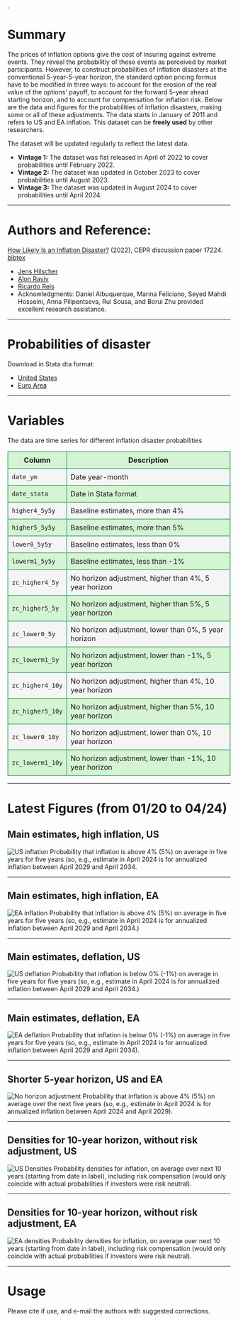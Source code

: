 .
# Summary
The prices of inflation options give the cost of insuring against extreme events. They reveal the probabilitiy of these events as perceived by market participants. However, to construct probabilities of inflation disasters at the conventional 5-year-5-year horizon, the standard option pricing formus have to be modified in three ways: to account for the erosion of the real value of the options' payoff, to account for the forward 5-year ahead starting horizon, and to account for compensation for inflation risk. Below are the data and figures for the probabilities of inflation disasters, making some or all of these adjustments. The data starts in January of 2011 and refers to US and EA inflation. This dataset can be **freely used** by other researchers.

The dataset will be updated regularly to reflect the latest data.
- **Vintage 1:** The dataset was fist released in April of 2022 to cover probabilities until February 2022. 
- **Vintage 2:** The dataset was updated in October 2023 to cover probabilities until August 2023. 
- **Vintage 3:** The dataset was updated in August 2024 to cover probabilities until April 2024. 

---

# Authors and Reference:
[How Likely Is an Inflation Disaster?](https://r2rsquaredlse.github.io/web-lines/99-infdis.pdf) (2022), CEPR discussion paper 17224. 
[bibtex](https://personal.lse.ac.uk/reisr/papers/99-infdis-bib.bib)
- [Jens Hilscher](https://hilscher.ucdavis.edu)
- [Alon Raviv](https://mba.biu.ac.il/en/raviv)
- [Ricardo Reis](https://www.r2rsquared.com/)
- Acknowledgments: Daniel Albuquerque, Marina Feliciano, Seyed Mahdi Hosseini, Anna Pilipentseva, Rui Sousa, and Borui Zhu provided excellent research assistance.

---

# Probabilities of disaster
Download in Stata dta format:
- [United States](USwestimates.dta)
- [Euro Area](EZwestimates.dta)

---

# Variables
The data are time series for different inflation disaster probabilities

<table>
  <tr style="background-color: #d4f4d3;">
    <th style="border: 2px solid #68b684; padding: 8px;">Column</th>
    <th style="border: 2px solid #68b684; padding: 8px;">Description</th>
  </tr>
  <tr style="background-color: #f5f5f5;">
    <td style="border: 2px solid #68b684; padding: 8px;"><code>date_ym</code></td>
    <td style="border: 2px solid #68b684; padding: 8px;">Date year-month</td>
  </tr>
  <tr style="background-color: #d4f4d3;">
    <td style="border: 2px solid #68b684; padding: 8px;"><code>date_stata</code></td>
    <td style="border: 2px solid #68b684; padding: 8px;">Date in Stata format</td>
  </tr>
  <tr style="background-color: #f5f5f5;">
    <td style="border: 2px solid #68b684; padding: 8px;"><code>higher4_5y5y</code></td>
    <td style="border: 2px solid #68b684; padding: 8px;">Baseline estimates, more than 4% </td>
  </tr>
  <tr style="background-color: #d4f4d3;">
    <td style="border: 2px solid #68b684; padding: 8px;"><code>higher5_5y5y</code></td>
    <td style="border: 2px solid #68b684; padding: 8px;">Baseline estimates, more than 5%</td>
  </tr>
  <tr style="background-color: #f5f5f5;">
    <td style="border: 2px solid #68b684; padding: 8px;"><code>lower0_5y5y</code></td>
    <td style="border: 2px solid #68b684; padding: 8px;">Baseline estimates, less than 0%</td>
  </tr>
  <tr style="background-color: #d4f4d3;">
    <td style="border: 2px solid #68b684; padding: 8px;"><code>lowerm1_5y5y</code></td>
    <td style="border: 2px solid #68b684; padding: 8px;">Baseline estimates, less than -1%</td>
  </tr>
  <tr style="background-color: #f5f5f5;">
    <td style="border: 2px solid #68b684; padding: 8px;"><code>zc_higher4_5y</code></td>
    <td style="border: 2px solid #68b684; padding: 8px;">No horizon adjustment, higher than 4%, 5 year horizon</td>
  </tr>
  <tr style="background-color: #d4f4d3;">
    <td style="border: 2px solid #68b684; padding: 8px;"><code>zc_higher5_5y</code></td>
    <td style="border: 2px solid #68b684; padding: 8px;">No horizon adjustment, higher than 5%, 5 year horizon</td>
  </tr>
  <tr style="background-color: #f5f5f5;">
    <td style="border: 2px solid #68b684; padding: 8px;"><code>zc_lower0_5y</code></td>
    <td style="border: 2px solid #68b684; padding: 8px;">No horizon adjustment, lower than 0%, 5 year horizon</td>
  </tr>
  <tr style="background-color: #d4f4d3;">
    <td style="border: 2px solid #68b684; padding: 8px;"><code>zc_lowerm1_5y</code></td>
    <td style="border: 2px solid #68b684; padding: 8px;">No horizon adjustment, lower than -1%, 5 year horizon</td>
  </tr>
  <tr style="background-color: #f5f5f5;">
    <td style="border: 2px solid #68b684; padding: 8px;"><code>zc_higher4_10y</code></td>
    <td style="border: 2px solid #68b684; padding: 8px;">No horizon adjustment, higher than 4%, 10 year horizon</td>
  </tr>
  <tr style="background-color: #d4f4d3;">
    <td style="border: 2px solid #68b684; padding: 8px;"><code>zc_higher5_10y</code></td>
    <td style="border: 2px solid #68b684; padding: 8px;">No horizon adjustment, higher than 5%, 10 year horizon</td>
  </tr>
  <tr style="background-color: #f5f5f5;">
    <td style="border: 2px solid #68b684; padding: 8px;"><code>zc_lower0_10y</code></td>
    <td style="border: 2px solid #68b684; padding: 8px;">No horizon adjustment, lower than 0%, 10 year horizon</td>
  </tr>
  <tr style="background-color: #d4f4d3;">
    <td style="border: 2px solid #68b684; padding: 8px;"><code>zc_lowerm1_10y</code></td>
    <td style="border: 2px solid #68b684; padding: 8px;">No horizon adjustment, lower than -1%, 10 year horizon</td>
  </tr>
</table>

---

# Latest Figures (from 01/20 to 04/24)

## Main estimates, high inflation, US
![US inflation](figw_USinfshort.png)
Probability that inflation is above 4% (5%) on average in five years for five years (so, e.g., estimate in April 2024 is for annualized inflation between April 2029 and April 2034.

---

## Main estimates, high inflation, EA
![EA inflation](figw_EZinfshort.png)
Probability that inflation is above 4% (5%) on average in five years for five years (so, e.g., estimate in April 2024 is for annualized inflation between April 2029 and April 2034.)

---

## Main estimates, deflation, US
![US deflation](figw_USdefshort.png)
Probability that inflation is below 0% (-1%) on average in five years for five years (so, e.g., estimate in April 2024 is for annualized inflation between April 2029 and April 2034.)

---

## Main estimates, deflation, EA
![EA deflation](figw_EZdefshort.png)
Probability that inflation is below 0% (-1%) on average in five years for five years (so, e.g., estimate in April 2024 is for annualized inflation between April 2029 and April 2034).

---

## Shorter 5-year horizon, US and EA
![No horizon adjustment](figw_5yboth.png)
Probability that inflation is above 4% (5%) on average over the next five years (so, e.g., estimate in April 2024 is for annualized inflation between April 2024 and April 2029).

---

## Densities for 10-year horizon, without risk adjustment, US
![US Densities](figw_USdensities.png) 
Probability densities for inflation, on average over next 10 years (starting from date in label), including risk compensation (would only coincide with actual probabilities if investors were risk neutral).

---

## Densities for 10-year horizon, without risk adjustment, EA
![EA densities](figw_EZdensities.png) 
Probability densities for inflation, on average over next 10 years (starting from date in label), including risk compensation (would only coincide with actual probabilities if investors were risk neutral).

---

# Usage
Please cite if use, and e-mail the authors with suggested corrections.



